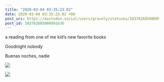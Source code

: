 ```yaml
---
title: "2020-03-04 03:35:23.02"
date: 2020-03-04 03:35:23.02 +00
post_uri: https://mastodon.social/users/gravely/statuses/103762685000991636
post_id: 103762685000991636
---
```

a reading from one of me kid’s new favorite books

Goodnight nobody

Buenas noches, nadie


![](/images/25880968.jpg)

![](/images/25880971.jpg)

